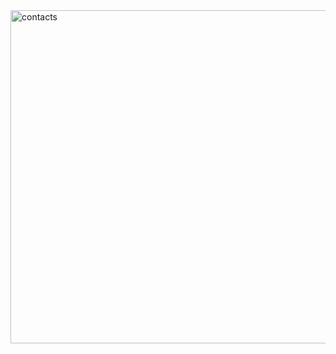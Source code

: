 <img width="533" alt="contacts" src="https://user-images.githubusercontent.com/81653875/133427686-ca39d328-5a87-4b02-8724-2405f46316f9.png">
